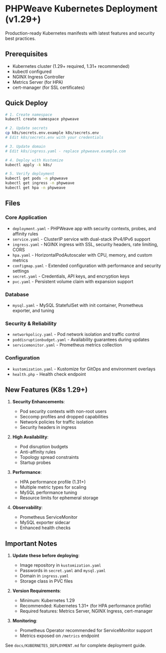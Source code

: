 # PHPWeave Kubernetes Deployment (v1.29+)

Production-ready Kubernetes manifests with latest features and security best practices.

## Prerequisites
- Kubernetes cluster (1.29+ required, 1.31+ recommended)
- kubectl configured
- NGINX Ingress Controller
- Metrics Server (for HPA)
- cert-manager (for SSL certificates)

## Quick Deploy

```bash
# 1. Create namespace
kubectl create namespace phpweave

# 2. Update secrets
cp k8s/secrets.env.example k8s/secrets.env
# Edit k8s/secrets.env with your credentials

# 3. Update domain
# Edit k8s/ingress.yaml - replace phpweave.example.com

# 4. Deploy with Kustomize
kubectl apply -k k8s/

# 5. Verify deployment
kubectl get pods -n phpweave
kubectl get ingress -n phpweave
kubectl get hpa -n phpweave
```

## Files

### Core Application
- `deployment.yaml` - PHPWeave app with security contexts, probes, and affinity rules
- `service.yaml` - ClusterIP service with dual-stack IPv4/IPv6 support
- `ingress.yaml` - NGINX ingress with SSL, security headers, rate limiting, CORS
- `hpa.yaml` - HorizontalPodAutoscaler with CPU, memory, and custom metrics
- `configmap.yaml` - Extended configuration with performance and security settings
- `secret.yaml` - Credentials, API keys, and encryption keys
- `pvc.yaml` - Persistent volume claim with expansion support

### Database
- `mysql.yaml` - MySQL StatefulSet with init container, Prometheus exporter, and tuning

### Security & Reliability  
- `networkpolicy.yaml` - Pod network isolation and traffic control
- `poddisruptionbudget.yaml` - Availability guarantees during updates
- `servicemonitor.yaml` - Prometheus metrics collection

### Configuration
- `kustomization.yaml` - Kustomize for GitOps and environment overlays
- `health.php` - Health check endpoint

## New Features (K8s 1.29+)

1. **Security Enhancements**:
   - Pod security contexts with non-root users
   - Seccomp profiles and dropped capabilities
   - Network policies for traffic isolation
   - Security headers in ingress

2. **High Availability**:
   - Pod disruption budgets
   - Anti-affinity rules
   - Topology spread constraints
   - Startup probes

3. **Performance**:
   - HPA performance profile (1.31+)
   - Multiple metric types for scaling
   - MySQL performance tuning
   - Resource limits for ephemeral storage

4. **Observability**:
   - Prometheus ServiceMonitor
   - MySQL exporter sidecar
   - Enhanced health checks

## Important Notes

1. **Update these before deploying**:
   - Image repository in `kustomization.yaml`
   - Passwords in `secret.yaml` and `mysql.yaml`
   - Domain in `ingress.yaml`
   - Storage class in PVC files

2. **Version Requirements**:
   - Minimum: Kubernetes 1.29
   - Recommended: Kubernetes 1.31+ (for HPA performance profile)
   - Required features: Metrics Server, NGINX Ingress, cert-manager

3. **Monitoring**: 
   - Prometheus Operator recommended for ServiceMonitor support
   - Metrics exposed on `/metrics` endpoint

See `docs/KUBERNETES_DEPLOYMENT.md` for complete deployment guide.